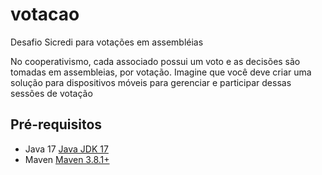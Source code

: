 # votacao
Desafio Sicredi para votações em assembléias

No cooperativismo, cada associado possui um voto e as decisões são tomadas em assembleias, por votação. Imagine que você deve criar uma solução para dispositivos móveis para gerenciar e participar dessas sessões de votação

## Pré-requisitos

- Java 17 [Java JDK 17](https://www.oracle.com/java/technologies/downloads/?er=221886#java17)
- Maven [Maven 3.8.1+](https://maven.apache.org/install.html)


